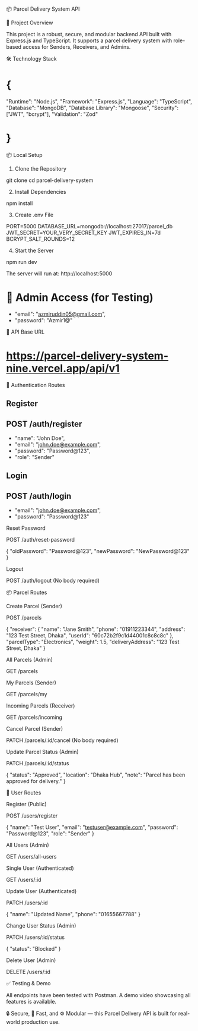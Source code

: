 📦 Parcel Delivery System API

🌟 Project Overview

This project is a robust, secure, and modular backend API built with Express.js and TypeScript. It supports a parcel delivery system with role-based access for Senders, Receivers, and Admins.

🛠️ Technology Stack

# {
  "Runtime": "Node.js",
  "Framework": "Express.js",
  "Language": "TypeScript",
  "Database": "MongoDB",
  "Database Library": "Mongoose",
  "Security": ["JWT", "bcrypt"],
  "Validation": "Zod"
# }

📦 Local Setup

1. Clone the Repository

git clone <your-repo-link>
cd parcel-delivery-system

2. Install Dependencies

npm install

3. Create .env File

PORT=5000
DATABASE_URL=mongodb://localhost:27017/parcel_db
JWT_SECRET=YOUR_VERY_SECRET_KEY
JWT_EXPIRES_IN=7d
BCRYPT_SALT_ROUNDS=12

4. Start the Server

npm run dev

The server will run at: http://localhost:5000

# 🔑 Admin Access (for Testing)

- "email": "azmiruddin05@gmail.com",
- "password": "Azmir1@"


🚀 API Base URL

# https://parcel-delivery-system-nine.vercel.app/api/v1

🔐 Authentication Routes

## Register

## POST /auth/register

- "name": "John Doe",
- "email": "john.doe@example.com",
- "password": "Password@123",
- "role": "Sender"


## Login

## POST /auth/login


- "email": "john.doe@example.com",
- "password": "Password@123"


Reset Password

POST /auth/reset-password

{
  "oldPassword": "Password@123",
  "newPassword": "NewPassword@123"
}

Logout

POST /auth/logout (No body required)

📦 Parcel Routes

Create Parcel (Sender)

POST /parcels

{
  "receiver": {
    "name": "Jane Smith",
    "phone": "01911223344",
    "address": "123 Test Street, Dhaka",
    "userId": "60c72b2f9c1d44001c8c8c8c"
  },
  "parcelType": "Electronics",
  "weight": 1.5,
  "deliveryAddress": "123 Test Street, Dhaka"
}

All Parcels (Admin)

GET /parcels

My Parcels (Sender)

GET /parcels/my

Incoming Parcels (Receiver)

GET /parcels/incoming

Cancel Parcel (Sender)

PATCH /parcels/:id/cancel (No body required)

Update Parcel Status (Admin)

PATCH /parcels/:id/status

{
  "status": "Approved",
  "location": "Dhaka Hub",
  "note": "Parcel has been approved for delivery."
}

👤 User Routes

Register (Public)

POST /users/register

{
  "name": "Test User",
  "email": "testuser@example.com",
  "password": "Password@123",
  "role": "Sender"
}

All Users (Admin)

GET /users/all-users

Single User (Authenticated)

GET /users/:id

Update User (Authenticated)

PATCH /users/:id

{
  "name": "Updated Name",
  "phone": "01655667788"
}

Change User Status (Admin)

PATCH /users/:id/status

{
  "status": "Blocked"
}

Delete User (Admin)

DELETE /users/:id

✅ Testing & Demo

All endpoints have been tested with Postman. A demo video showcasing all features is available.

🔒 Secure, 🚀 Fast, and ⚙️ Modular — this Parcel Delivery API is built for real-world production use.

